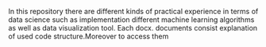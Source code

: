 In this repository there are different kinds of practical experience in terms of data science such as implementation different machine learning algorithms as well as data visualization tool.
Each docx. documents consist explanation of used code structure.Moreover to access them
